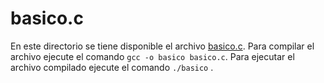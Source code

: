  # basico.c
 
 En este directorio se tiene disponible el archivo [basico.c](basico.c).
 Para compilar el archivo ejecute el comando `gcc -o basico basico.c`.
 Para ejecutar el archivo compilado ejecute el comando `./basico` .

 
